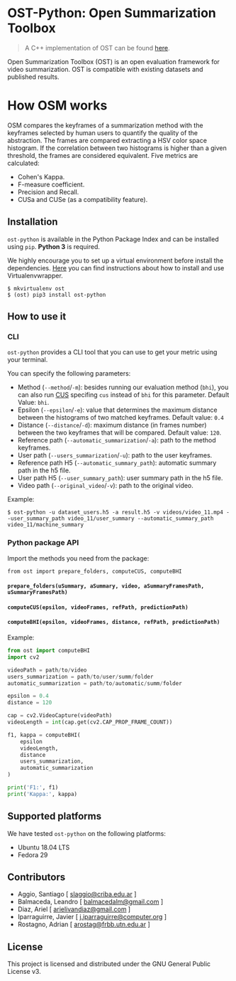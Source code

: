 # OST-Python: Open Summarization Toolbox
> A C++ implementation of OST can be found [here](https://github.com/leanbalma/OST).

Open Summarization Toolbox (OST) is an open evaluation framework for video summarization. OST is compatible with existing datasets and published results.

# How OSM works
OSM compares the keyframes of a summarization method with the keyframes selected by human users to quantify the quality of the abstraction. The frames are compared extracting a HSV color space histogram. If the correlation between two histograms is higher than a given threshold, the frames are considered equivalent. Five metrics are calculated:

* Cohen's Kappa.
* F-measure coefficient.
* Precision and Recall.
* CUSa and CUSe (as a compatibility feature).

## Installation
`ost-python` is available in the Python Package Index and can be installed using `pip`. __Python 3__ is required.

We highly encourage you to set up a virtual environment before install the dependencies. [Here](https://virtualenvwrapper.readthedocs.io/en/latest/install.html) you
can find instructions about how to install and use Virtualenvwrapper.

```
$ mkvirtualenv ost
$ (ost) pip3 install ost-python
```

## How to use it

### CLI

`ost-python` provides a CLI tool that you can use to get your metric using your terminal.

You can specify the following parameters:

* Method (`--method`/`-m`): besides running our evaluation method (`bhi`), you can also run [CUS](https://sites.google.com/site/vsummsite/download) specifing `cus` instead of `bhi` for this parameter. Default Value: `bhi`.
* Epsilon (`--epsilon`/`-e`): value that determines the maximum distance between the histograms of two matched keyframes. Default value: `0.4`
* Distance (`--distance`/`-d`): maximum distance (in frames number) between the two keyframes that will be compared. Default value: `120`.
* Reference path (`--automatic_summarization`/`-a`): path to the method keyframes.
* User path (`--users_summarization`/`-u`): path to the user keyframes.
* Reference path H5 (`--automatic_summary_path`): automatic summary path in the h5 file.
* User path H5 (`--user_summary_path`): user summary path in the h5 file.
* Video path (`--original_video`/`-v`): path to the original video.

Example:

```
$ ost-python -u dataset_users.h5 -a result.h5 -v videos/video_11.mp4 --user_summary_path video_11/user_summary --automatic_summary_path video_11/machine_summary
```

### Python package API

Import the methods you need from the package:

`from ost import prepare_folders, computeCUS, computeBHI`

#### `prepare_folders(uSummary, aSummary, video, aSummaryFramesPath, uSummaryFramesPath)`

#### `computeCUS(epsilon, videoFrames, refPath, predictionPath)`

#### `computeBHI(epsilon, videoFrames, distance, refPath, predictionPath)`


Example:

```python
from ost import computeBHI
import cv2

videoPath = path/to/video
users_summarization = path/to/user/summ/folder
automatic_summarization = path/to/automatic/summ/folder

epsilon = 0.4
distance = 120

cap = cv2.VideoCapture(videoPath)
videoLength = int(cap.get(cv2.CAP_PROP_FRAME_COUNT))

f1, kappa = computeBHI(
    epsilon
    videoLength,
    distance
    users_summarization,
    automatic_summarization
)

print('F1:', f1)
print('Kappa:', kappa)
```

## Supported platforms

We have tested `ost-python` on the following platforms:

* Ubuntu 18.04 LTS
* Fedora 29

## Contributors

* Aggio, Santiago [ slaggio@criba.edu.ar ]
* Balmaceda, Leandro [ balmacedalm@gmail.com ]
* Diaz, Ariel [ arielivandiaz@gmail.com ]
* Iparraguirre, Javier [ j.iparraguirre@computer.org ]
* Rostagno, Adrian [ arostag@frbb.utn.edu.ar ]

## License

This project is licensed and distributed under the GNU General Public License v3.
